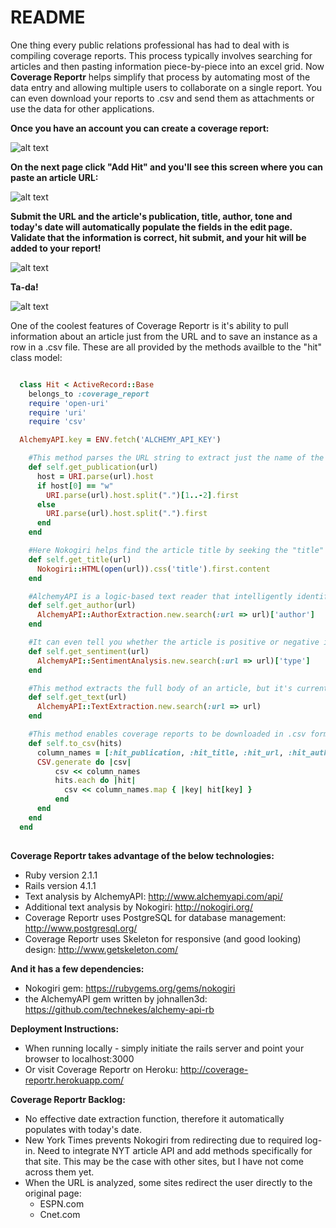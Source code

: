 # README

One thing every public relations professional has had to deal with is compiling coverage reports. This process typically involves searching for articles and then pasting information piece-by-piece into an excel grid. Now **Coverage Reportr** helps simplify that process by automating most of the data entry and allowing multiple users to collaborate on a single report. You can even download your reports to .csv and send them as attachments or use the data for other applications.

**Once you have an account you can create a coverage report:**

![alt text](http://i.imgur.com/NkE1V1L.png "User Homepage")

**On the next page click "Add Hit" and you'll see this screen where you can paste an article URL:**

![alt text](http://i.imgur.com/cwLAFHD.png "Enter your URL")

**Submit the URL and the article's publication, title, author, tone and today's date will automatically populate the fields in the edit page. Validate that the information is correct, hit submit, and your hit will be added to your report!**

![alt text](http://i.imgur.com/NAHcxKE.png "Edit Hit Page")

**Ta-da!**

![alt text](http://i.imgur.com/MPFVHV7.png "Example coverage report with hit")

One of the coolest features of Coverage Reportr is it's ability to pull information about an article just from the URL and to save an instance as a row in a .csv file. These are all provided by the methods availble to the "hit" class model:

```ruby

  class Hit < ActiveRecord::Base
    belongs_to :coverage_report
    require 'open-uri'
    require 'uri'
    require 'csv'

  AlchemyAPI.key = ENV.fetch('ALCHEMY_API_KEY')

    #This method parses the URL string to extract just the name of the publication.
    def self.get_publication(url)
      host = URI.parse(url).host
      if host[0] == "w"
        URI.parse(url).host.split(".")[1..-2].first
      else
        URI.parse(url).host.split(".").first
      end
    end

    #Here Nokogiri helps find the article title by seeking the "title" css selector, it works most of the time.
    def self.get_title(url)
      Nokogiri::HTML(open(url)).css('title').first.content
    end

    #AlchemyAPI is a logic-based text reader that intelligently identifies the author of an article.
    def self.get_author(url)
      AlchemyAPI::AuthorExtraction.new.search(:url => url)['author']
    end

    #It can even tell you whether the article is positive or negative in tone, which is an important feature for PR people.
    def self.get_sentiment(url)
      AlchemyAPI::SentimentAnalysis.new.search(:url => url)['type']
    end

    #This method extracts the full body of an article, but it's currently not utilized in the current feature-set.
    def self.get_text(url)
      AlchemyAPI::TextExtraction.new.search(:url => url)
    end

    #This method enables coverage reports to be downloaded in .csv format.
    def self.to_csv(hits)
      column_names = [:hit_publication, :hit_title, :hit_url, :hit_author, :hit_date, :hit_sentiment]
      CSV.generate do |csv|
          csv << column_names
          hits.each do |hit|
            csv << column_names.map { |key| hit[key] }
          end
      end
    end
  end
  
```

**Coverage Reportr takes advantage of the below technologies:**

* Ruby version 2.1.1
* Rails version 4.1.1
* Text analysis by AlchemyAPI: http://www.alchemyapi.com/api/
* Additional text analysis by Nokogiri: http://nokogiri.org/
* Coverage Reportr uses PostgreSQL for database management: http://www.postgresql.org/
* Coverage Reportr uses Skeleton for responsive (and good looking) design: http://www.getskeleton.com/

**And it has a few dependencies:**
* Nokogiri gem: https://rubygems.org/gems/nokogiri
* the AlchemyAPI gem written by johnallen3d: https://github.com/technekes/alchemy-api-rb

**Deployment Instructions:**
* When running locally - simply initiate the rails server and point your browser to localhost:3000
* Or visit Coverage Reportr on Heroku: http://coverage-reportr.herokuapp.com/

**Coverage Reportr Backlog:**
* No effective date extraction function, therefore it automatically populates with today's date.
* New York Times prevents Nokogiri from redirecting due to required log-in. Need to integrate NYT article API and add methods specifically for that site. This may be the case with other sites, but I have not come across them yet.
* When the URL is analyzed, some sites redirect the user directly to the original page:
  * ESPN.com
  * Cnet.com
